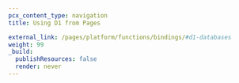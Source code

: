 ```yaml
---
pcx_content_type: navigation
title: Using D1 from Pages 

external_link: /pages/platform/functions/bindings/#d1-databases 
weight: 99
_build:
  publishResources: false
  render: never
---
```

